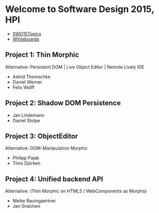 # Welcome to Software Design 2015, HPI

- [SWD15Topics](SWD15Topics)
- [Whiteboards](SWD15Whiteboards)

## Project 1: Thin Morphic 
Alternative: Persistent DOM | Live Object Editor | Remote Lively IDE
- Astrid Thomschke
- Daniel Werner
- Felix Wolff

## Project 2: Shadow DOM Persistence
- Jan Lindemann
- Daniel Stolpe

## Project 3: ObjectEditor
Alternative: DOM-Manipulation  Morphic
- Philipp Pajak 
- Timo Djürken 

## Project 4: Unified backend API
Alternative:  (Thin Morphic on HTML5 / WebComponents as Morphs)
- Meike Baumgaertner
- Jan Graichen




